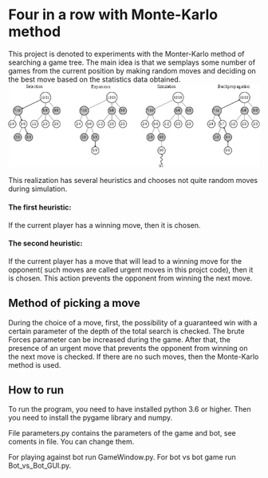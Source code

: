 # Four in a row with Monte-Karlo method

This project is denoted to experiments with the Monter-Karlo method of searching a game tree.
The main idea is that we semplays some number of games from the current position by making random moves and deciding on the best move based on the statistics data obtained.
![alt text](./MCTS_general.png "Monte-Karlo method")

This realization has several heuristics and chooses not quite random moves during simulation.

#### The first heuristic:
If the current player has a winning move, then it is chosen.

#### The second heuristic:
If the current player has a move that will lead to a winning move for the opponent( such moves are called urgent moves in this projct code), then it is chosen. This action prevents the opponent from winning the next move.    

## Method of picking a move
During the choice of a move, first, the possibility of a guaranteed win with a certain parameter of the depth of the total search is checked. The brute Forces parameter can be increased during the game. 
After that, the presence of an urgent move that prevents the opponent from winning on the next move is checked.
If there are no such moves, then the Monte-Karlo method is used.

## How to run
To run the program, you need to have installed python 3.6 or higher.
Then you need to install the pygame library and numpy.

File parameters.py contains the parameters of the game and bot, see coments in file. You can change them. 

For playing against bot run GameWindow.py. For bot vs bot game run Bot_vs_Bot_GUI.py.
